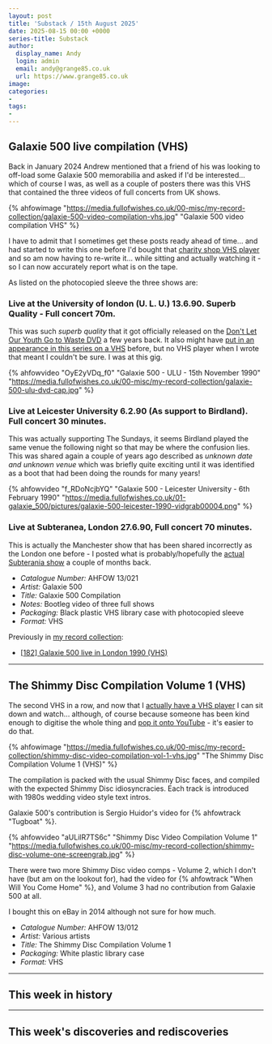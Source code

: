 ```yaml
---
layout: post
title: 'Substack / 15th August 2025'
date: 2025-08-15 00:00 +0000
series-title: Substack
author:
  display_name: Andy
  login: admin
  email: andy@grange85.co.uk
  url: https://www.grange85.co.uk
image:
categories:
-
tags:
-
---
```

## Galaxie 500 live compilation (VHS)

Back in January 2024 Andrew mentioned that a friend of his was looking to off-load some Galaxie 500 memorabilia and asked if I'd be interested... which of course I was, as well as a couple of posters there was this VHS that contained the three videos of full concerts from UK shows.

{% ahfowimage "https://media.fullofwishes.co.uk/00-misc/my-record-collection/galaxie-500-video-compilation-vhs.jpg" "Galaxie 500 video compilation VHS" %}

I have to admit that I sometimes get these posts ready ahead of time... and  had started to write this one before I'd bought that [charity shop VHS player](https://www.fullofwishes.co.uk/2025/07/03/video-galaxie-500-at-subterania-27th-june-1990/) and so am now having to re-write it... while sitting and actually watching it - so I can now accurately report what is on the tape.

As listed on the photocopied sleeve the three shows are:

### Live at the University of london (U. L. U.) 13.6.90. Superb Quality - Full concert 70m.

This was such _superb quality_ that it got officially released on the [Don't Let Our Youth Go to Waste DVD](https://www.fullofwishes.co.uk/2024/11/11/my-record-collection-187-don-t-let-our-youth-go-to-waste-dvd/) a few years back. It also might have [put in an appearance in this series on a VHS](https://www.fullofwishes.co.uk/2025/01/30/my-record-collection-galaxie-500-university-of-london-6-3-90/) before, but no VHS player when I wrote that meant I couldn't be sure. I was at this gig.

{% ahfowvideo "OyE2yVDq_f0" "Galaxie 500 - ULU - 15th November 1990" "https://media.fullofwishes.co.uk/00-misc/my-record-collection/galaxie-500-ulu-dvd-cap.jpg" %}

### Live at Leicester University 6.2.90 (As support to Birdland). Full concert 30 minutes.

This was actually supporting The Sundays, it seems Birdland played the same venue the following night so that may be where the confusion lies. This was shared again a couple of years ago described as _unknown date and unknown venue_ which was briefly quite exciting until it was identified as a boot that had been doing the rounds for many years!

{% ahfowvideo "f_RDoNcjbYQ" "Galaxie 500 - Leicester University - 6th February 1990" "https://media.fullofwishes.co.uk/01-galaxie_500/pictures/galaxie-500-leicester-1990-vidgrab00004.png" %}

### Live at Subteranea, London 27.6.90, Full concert 70 minutes.

This is actually the Manchester show that has been shared incorrectly as the London one before - I posted what is probably/hopefully the [actual Subterania show](https://www.fullofwishes.co.uk/2025/07/03/video-galaxie-500-at-subterania-27th-june-1990/) a couple of months back.

 - *Catalogue Number:* AHFOW 13/021
 - *Artist:* Galaxie 500
 - *Title:* Galaxie 500 Compilation
 - *Notes:* Bootleg video of three full shows
 - *Packaging:* Black plastic VHS library case with photocopied sleeve
 - *Format:* VHS

Previously in [my record collection](https://www.fullofwishes.co.uk/category/my-record-collection):
 - [[182] Galaxie 500 live in London 1990 (VHS)](https://www.fullofwishes.co.uk/2024/09/30/my-record-collection-175-galaxie-500-at-ulu-vhs/)

---

## The Shimmy Disc Compilation Volume 1 (VHS)

The second VHS in a row, and now that I [actually have a VHS player](https://www.fullofwishes.co.uk/2025/07/03/video-galaxie-500-at-subterania-27th-june-1990/) I can sit down and watch... although, of course because someone has been kind enough to digitise the whole thing and [pop it onto YouTube](https://www.youtube.com/watch?v=aULilR7TS6c) - it's easier to do that.

{% ahfowimage "https://media.fullofwishes.co.uk/00-misc/my-record-collection/shimmy-disc-video-compilation-vol-1-vhs.jpg" "The Shimmy Disc Compilation Volume 1 (VHS)" %}

The compilation is packed with the usual Shimmy Disc faces, and compiled with the expected Shimmy Disc idiosyncracies. Each track is introduced with 1980s wedding video style text intros.

Galaxie 500's contribution is Sergio Huidor's video for {% ahfowtrack "Tugboat" %}.

{% ahfowvideo "aULilR7TS6c" "Shimmy Disc Video Compilation Volume 1" "https://media.fullofwishes.co.uk/00-misc/my-record-collection/shimmy-disc-volume-one-screengrab.jpg" %}

There were two more Shimmy Disc video comps - Volume 2, which I don't have (but am on the lookout for), had the video for {% ahfowtrack "When Will You Come Home" %}, and Volume 3 had no contribution from Galaxie 500 at all. 

I bought this on eBay in 2014 although not sure for how much.

 - *Catalogue Number:* AHFOW 13/012
 - *Artist:* Various artists
 - *Title:* The Shimmy Disc Compilation Volume 1
 - *Packaging:* White plastic library case
 - *Format:* VHS

---

## This week in history

---

## This week's discoveries and rediscoveries


